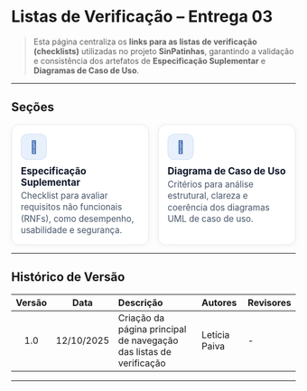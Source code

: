 # Listas de Verificação – Entrega 03

> Esta página centraliza os **links para as listas de verificação (checklists)** utilizadas no projeto **SinPatinhas**, garantindo a validação e consistência dos artefatos de **Especificação Suplementar** e **Diagramas de Caso de Uso**.

---

## Seções

<div class="plan-grid">

<a href="#/modelagem/listas_verificacao/listas_verificacaoespecifi_suple.md" class="card">
  <div class="card__icon">📘</div>
  <div class="card__title">Especificação Suplementar</div>
  <div class="card__desc">
    Checklist para avaliar requisitos não funcionais (RNFs), como desempenho, usabilidade e segurança.
  </div>
</a>

<a href="#/modelagem/listas_verificacao/listas_verificacaocasos_de_uso.md" class="card">
  <div class="card__icon">🎯</div>
  <div class="card__title">Diagrama de Caso de Uso</div>
  <div class="card__desc">
    Critérios para análise estrutural, clareza e coerência dos diagramas UML de caso de uso.
  </div>
</a>

</div>

---

## Histórico de Versão

| **Versão** | **Data** | **Descrição** | **Autores** | **Revisores** |
|:--:|:--:|:--|:--|:--|
| 1.0 | 12/10/2025 | Criação da página principal de navegação das listas de verificação | Letícia Paiva | - |

---

<style>
:root{
  --sp-blue: #3766ae;      
  --sp-blue-600:#2f5a9b;
  --sp-blue-100:#e8f0fb;
  --muted: #475569;
  --bg-card: #ffffff;
  --ring: rgba(55,102,174,.25);
}

/* ====== Hero ====== */
.plan-hero{
  background: linear-gradient(135deg, #6366f1 0%, #4f46e5 100%);
  border-radius: 14px;
  padding: 1.25rem 1.25rem;
  color: #fff;
  margin: .5rem 0 1.25rem;
  box-shadow: 0 10px 24px rgba(79,70,229,.18);
}
.plan-hero__title{
  font-size: 1.35rem;
  font-weight: 800;
  letter-spacing: .3px;
}
.plan-hero__chips{ margin-top: .5rem; display:flex; gap:.5rem; flex-wrap: wrap; }
.chip{
  font-size: .8rem;
  background: rgba(255,255,255,.18);
  border: 1px solid rgba(255,255,255,.35);
  padding: .25rem .55rem;
  border-radius: 999px;
  backdrop-filter: blur(2px);
}

/* ====== Grid ====== */
.plan-grid{
  display: grid;
  grid-template-columns: repeat(auto-fit, minmax(240px, 1fr));
  gap: 16px;
  align-items: stretch;
}

/* ====== Card ====== */
.card{
  display: block;
  text-decoration: none !important;
  background: var(--bg-card);
  border: 1px solid #e5e7eb;
  border-radius: 14px;
  padding: 16px 16px 14px;
  box-shadow: 0 2px 12px rgba(0,0,0,.04);
  transition: transform .2s ease, box-shadow .2s ease, border-color .2s ease;
  position: relative;
}
.card::before{
  content:"";
  position:absolute; inset:0;
  border-radius: 14px;
  padding:1px;
  background: linear-gradient(135deg, #8b5cf6 0%, #6366f1 100%);
  -webkit-mask: linear-gradient(#000 0 0) content-box, linear-gradient(#000 0 0);
  -webkit-mask-composite: xor; mask-composite: exclude;
  opacity:.0; transition: opacity .2s ease;
}
.card:hover{
  transform: translateY(-4px);
  box-shadow: 0 10px 22px rgba(0,0,0,.10);
  border-color: transparent;
}
.card:hover::before{ opacity: .9; }

.card__icon{
  width: 46px; height: 46px;
  border-radius: 12px;
  background: var(--sp-blue-100);
  display:grid; place-items:center;
  font-size: 1.35rem;
  margin-bottom: 10px;
  color: var(--sp-blue);
  box-shadow: inset 0 0 0 1px rgba(55,102,174,.12);
}
.card__title{
  font-weight: 700;
  font-size: 1.05rem;
  margin-bottom: 4px;
  color: #0f172a;
}
.card__desc{
  color: var(--muted);
  font-size: .95rem;
  line-height: 1.35;
}
</style>
